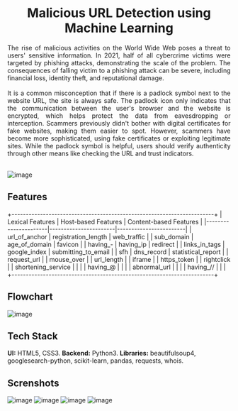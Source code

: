 <h1 align="center">
Malicious URL Detection using Machine Learning
  </h1>
  
  <div align="justify">
The rise of malicious activities on the World Wide Web poses a threat to users' sensitive information. In 2021, half of all cybercrime victims were targeted by phishing attacks, demonstrating the scale of the problem. The consequences of falling victim to a phishing attack can be severe, including financial loss, identity theft, and reputational damage. <br> <br>
It is a common misconception that if there is a padlock symbol next to the website URL, the site is always safe. The padlock icon only indicates that the communication between the user's browser and the website is encrypted, which helps protect the data from eavesdropping or interception. Scammers previously didn't bother with digital certificates for fake websites, making them easier to spot. However, scammers have become more sophisticated, using fake certificates or exploiting legitimate sites. While the padlock symbol is helpful, users should verify authenticity through other means like checking the URL and trust indicators. <br> <br>
 </div>
 
![image](https://github.com/KSruthiVel/Malicious_URL_Detection_using_ML/assets/68786151/d965f852-6f2a-4268-a460-2ff7aa0d0c1f)

## Features
+-----------------------------------------------------------------------+
| Lexical Features     | Host-based Features   | Content-based Features |
|----------------------|-----------------------|------------------------|
| url_of_anchor        | registration_length   | web_traffic            |
| sub_domain           | age_of_domain         | favicon                |
| having_-             | having_ip             | redirect               |
| links_in_tags        | google_index          | submitting_to_email    |
| sfh                  | dns_record            | statistical_report     |
| request_url          |                       | mouse_over             |
| url_length           |                       | iframe                 |
| https_token          |                       | rightclick             |
| shortening_service   |                       |                        |
| having_@             |                       |                        |
| abnormal_url         |                       |                        |
| having_//            |                       |                        |
+-----------------------------------------------------------------------+
## Flowchart
![image](https://github.com/KSruthiVel/Malicious_URL_Detection_using_ML/assets/68786151/b09bdf9d-140c-45ca-bfb4-b72ff6a12b5f)

## Tech Stack

**UI:** HTML5, CSS3.
**Backend:** Python3.
**Libraries:** beautifulsoup4, googlesearch-python, scikit-learn, pandas, requests, whois.

## Screnshots
![image](https://github.com/KSruthiVel/Malicious_URL_Detection_using_ML/assets/68786151/20d51e15-4264-4098-a29f-729e91a7de0c)
![image](https://github.com/KSruthiVel/Malicious_URL_Detection_using_ML/assets/68786151/82cc2031-c929-4186-8590-987313eb3295)
![image](https://github.com/KSruthiVel/Malicious_URL_Detection_using_ML/assets/68786151/df6413f4-ee4a-497f-98e4-660dd6411c87)
![image](https://github.com/KSruthiVel/Malicious_URL_Detection_using_ML/assets/68786151/d5bc2bcf-10ab-424a-9134-8c4a09ae9f21)
